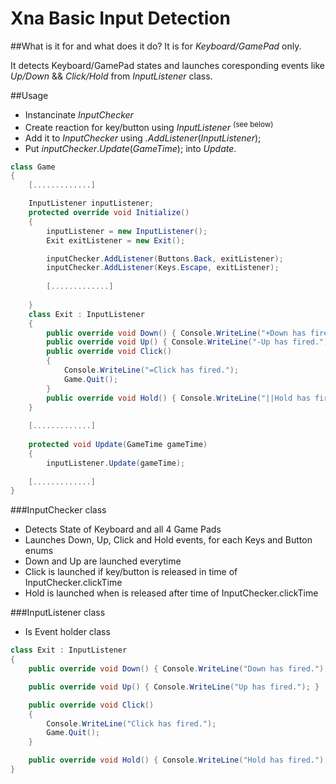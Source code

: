Xna Basic Input Detection
=========================

##What is it for and what does it do?
It is for *Keyboard/GamePad* only.

It detects Keyboard/GamePad states and launches coresponding events like *Up/Down* && *Click/Hold* from *InputListener* class.

##Usage
* Instancinate *InputChecker*
* Create reaction for key/button using *InputListener* <sup>(see below)</sup>
* Add it to *InputChecker* using *.AddListener*(*InputListener*);
* Put *inputChecker*.*Update*(*GameTime*); into *Update*.

```C#
class Game
{
    [.............]

    InputListener inputListener;
    protected override void Initialize()
    {
        inputListener = new InputListener();
        Exit exitListener = new Exit();

        inputChecker.AddListener(Buttons.Back, exitListener);
        inputChecker.AddListener(Keys.Escape, exitListener);
        
        [.............]
    
    }
    class Exit : InputListener
    {
        public override void Down() { Console.WriteLine("+Down has fired."); }
        public override void Up() { Console.WriteLine("-Up has fired."); }
        public override void Click()
        {
            Console.WriteLine("=Click has fired.");
            Game.Quit();
        }
        public override void Hold() { Console.WriteLine("||Hold has fired."); }
    }
    
    [.............]
    
    protected void Update(GameTime gameTime)
    {
        inputListener.Update(gameTime);
        
    [.............]
}
```

###InputChecker class
* Detects State of Keyboard and all 4 Game Pads
* Launches Down, Up, Click and Hold events, for each Keys and Button enums
* Down and Up are launched everytime
* Click is launched if key/button is released in time of InputChecker.clickTime
* Hold is launched when is released after time of InputChecker.clickTime

###InputListener class
* Is Event holder class
```C#
class Exit : InputListener
{
    public override void Down() { Console.WriteLine("Down has fired."); }

    public override void Up() { Console.WriteLine("Up has fired."); }

    public override void Click()
    {
        Console.WriteLine("Click has fired.");
        Game.Quit();
    }

    public override void Hold() { Console.WriteLine("Hold has fired."); }
}
```



